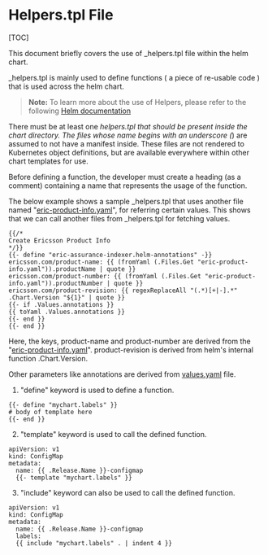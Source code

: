 # Helpers.tpl File

[TOC]


This document briefly covers the use of _helpers.tpl file within the helm chart.

_helpers.tpl is mainly used to define functions ( a piece of re-usable code ) that is used across the helm chart.

> **Note:** To learn more about the use of Helpers, please refer to the following [Helm documentation](https://helm.sh/docs/chart_template_guide/named_templates/)


There must be at least one _helpers.tpl that should be present inside the chart directory.
The files whose name begins with an underscore (_) are assumed to not have a manifest inside.
These files are not rendered to Kubernetes object definitions, but are available everywhere within other chart templates for use.

Before defining a function, the developer must create a heading (as a comment) containing a name that represents the usage of the function.


The below example shows a sample _helpers.tpl that uses another file named "[eric-product-info.yaml](../charts/__helmChartDockerImageName__/eric-product-info.yaml)", for referring certain values.
This shows that we can call another files from _helpers.tpl for fetching values.


```
{{/*
Create Ericsson Product Info
*/}}
{{- define "eric-assurance-indexer.helm-annotations" -}}
ericsson.com/product-name: {{ (fromYaml (.Files.Get "eric-product-info.yaml")).productName | quote }}
ericsson.com/product-number: {{ (fromYaml (.Files.Get "eric-product-info.yaml")).productNumber | quote }}
ericsson.com/product-revision: {{ regexReplaceAll "(.*)[+|-].*" .Chart.Version "${1}" | quote }}
{{- if .Values.annotations }}
{{ toYaml .Values.annotations }}
{{- end }}
{{- end }}

```

Here, the keys, product-name and product-number are derived from the "[eric-product-info.yaml](../charts/__helmChartDockerImageName__/eric-product-info.yaml)".
product-revision is derived from helm's internal function .Chart.Version.

Other parameters like annotations are derived from [values.yaml](../charts/__helmChartDockerImageName__/values.yaml) file.


1) "define" keyword is used to define a function.
```
{{- define "mychart.labels" }}
# body of template here
{{- end }}
```
2) "template" keyword is used to call the defined function.
```
apiVersion: v1
kind: ConfigMap
metadata:
  name: {{ .Release.Name }}-configmap
  {{- template "mychart.labels" }}
```
3) "include" keyword can also be used to call the defined function.
```
apiVersion: v1
kind: ConfigMap
metadata:
  name: {{ .Release.Name }}-configmap
  labels:
  {{ include "mychart.labels" . | indent 4 }}
```
